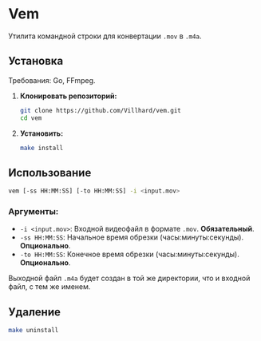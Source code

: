 # Vem

Утилита командной строки для конвертации `.mov` в `.m4a`.

## Установка

Требования: Go, FFmpeg.

1.  **Клонировать репозиторий:**
    ```bash
    git clone https://github.com/Villhard/vem.git
    cd vem
    ```

2.  **Установить:**
    ```bash
    make install
    ```

## Использование

```bash
vem [-ss HH:MM:SS] [-to HH:MM:SS] -i <input.mov>
```

### Аргументы:

*   `-i <input.mov>`: Входной видеофайл в формате `.mov`. **Обязательный**.
*   `-ss HH:MM:SS`: Начальное время обрезки (часы:минуты:секунды). **Опционально**.
*   `-to HH:MM:SS`: Конечное время обрезки (часы:минуты:секунды). **Опционально**.

Выходной файл `.m4a` будет создан в той же директории, что и входной файл, с тем же именем.

## Удаление

```bash
make uninstall
```